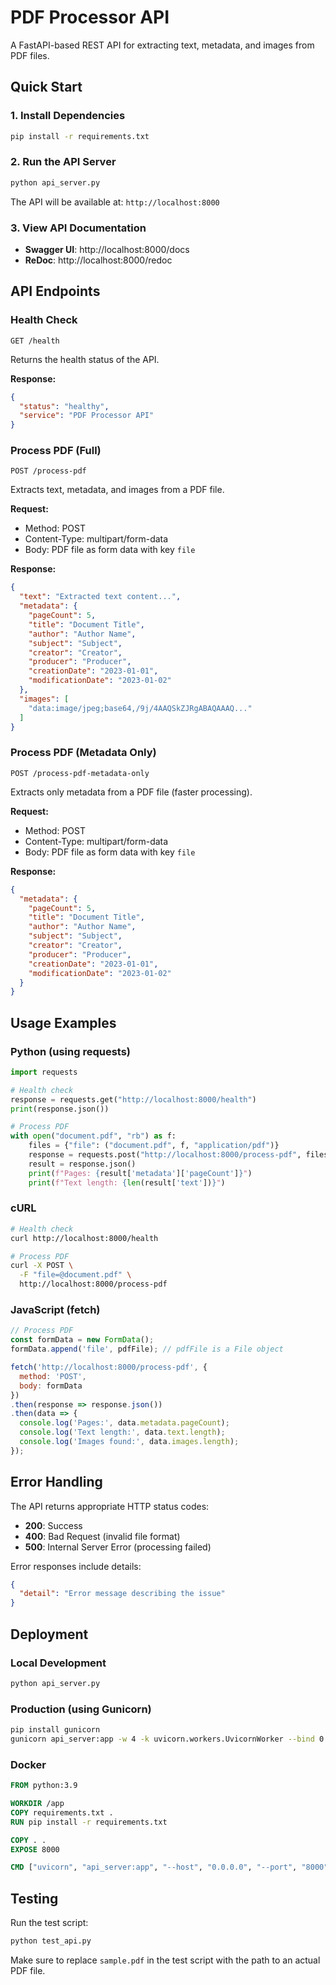 # PDF Processor API

A FastAPI-based REST API for extracting text, metadata, and images from PDF files.

## Quick Start

### 1. Install Dependencies
```bash
pip install -r requirements.txt
```

### 2. Run the API Server
```bash
python api_server.py
```

The API will be available at: `http://localhost:8000`

### 3. View API Documentation
- **Swagger UI**: http://localhost:8000/docs
- **ReDoc**: http://localhost:8000/redoc

## API Endpoints

### Health Check
```
GET /health
```
Returns the health status of the API.

**Response:**
```json
{
  "status": "healthy",
  "service": "PDF Processor API"
}
```

### Process PDF (Full)
```
POST /process-pdf
```
Extracts text, metadata, and images from a PDF file.

**Request:**
- Method: POST
- Content-Type: multipart/form-data
- Body: PDF file as form data with key `file`

**Response:**
```json
{
  "text": "Extracted text content...",
  "metadata": {
    "pageCount": 5,
    "title": "Document Title",
    "author": "Author Name",
    "subject": "Subject",
    "creator": "Creator",
    "producer": "Producer",
    "creationDate": "2023-01-01",
    "modificationDate": "2023-01-02"
  },
  "images": [
    "data:image/jpeg;base64,/9j/4AAQSkZJRgABAQAAAQ..."
  ]
}
```

### Process PDF (Metadata Only)
```
POST /process-pdf-metadata-only
```
Extracts only metadata from a PDF file (faster processing).

**Request:**
- Method: POST
- Content-Type: multipart/form-data
- Body: PDF file as form data with key `file`

**Response:**
```json
{
  "metadata": {
    "pageCount": 5,
    "title": "Document Title",
    "author": "Author Name",
    "subject": "Subject",
    "creator": "Creator",
    "producer": "Producer",
    "creationDate": "2023-01-01",
    "modificationDate": "2023-01-02"
  }
}
```

## Usage Examples

### Python (using requests)
```python
import requests

# Health check
response = requests.get("http://localhost:8000/health")
print(response.json())

# Process PDF
with open("document.pdf", "rb") as f:
    files = {"file": ("document.pdf", f, "application/pdf")}
    response = requests.post("http://localhost:8000/process-pdf", files=files)
    result = response.json()
    print(f"Pages: {result['metadata']['pageCount']}")
    print(f"Text length: {len(result['text'])}")
```

### cURL
```bash
# Health check
curl http://localhost:8000/health

# Process PDF
curl -X POST \
  -F "file=@document.pdf" \
  http://localhost:8000/process-pdf
```

### JavaScript (fetch)
```javascript
// Process PDF
const formData = new FormData();
formData.append('file', pdfFile); // pdfFile is a File object

fetch('http://localhost:8000/process-pdf', {
  method: 'POST',
  body: formData
})
.then(response => response.json())
.then(data => {
  console.log('Pages:', data.metadata.pageCount);
  console.log('Text length:', data.text.length);
  console.log('Images found:', data.images.length);
});
```

## Error Handling

The API returns appropriate HTTP status codes:

- **200**: Success
- **400**: Bad Request (invalid file format)
- **500**: Internal Server Error (processing failed)

Error responses include details:
```json
{
  "detail": "Error message describing the issue"
}
```

## Deployment

### Local Development
```bash
python api_server.py
```

### Production (using Gunicorn)
```bash
pip install gunicorn
gunicorn api_server:app -w 4 -k uvicorn.workers.UvicornWorker --bind 0.0.0.0:8000
```

### Docker
```dockerfile
FROM python:3.9

WORKDIR /app
COPY requirements.txt .
RUN pip install -r requirements.txt

COPY . .
EXPOSE 8000

CMD ["uvicorn", "api_server:app", "--host", "0.0.0.0", "--port", "8000"]
```

## Testing

Run the test script:
```bash
python test_api.py
```

Make sure to replace `sample.pdf` in the test script with the path to an actual PDF file.

